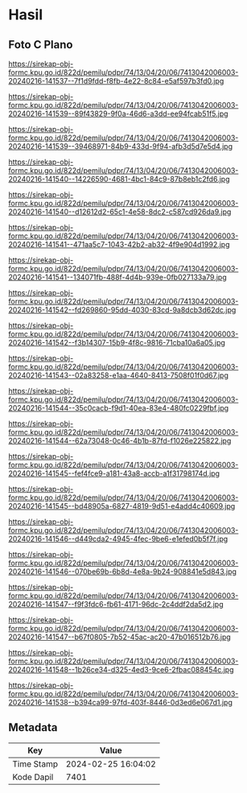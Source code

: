 # Hasil

## Foto C Plano

https://sirekap-obj-formc.kpu.go.id/822d/pemilu/pdpr/74/13/04/20/06/7413042006003-20240216-141537--7f1d9fdd-f8fb-4e22-8c84-e5af597b3fd0.jpg

https://sirekap-obj-formc.kpu.go.id/822d/pemilu/pdpr/74/13/04/20/06/7413042006003-20240216-141539--89f43829-9f0a-46d6-a3dd-ee94fcab51f5.jpg

https://sirekap-obj-formc.kpu.go.id/822d/pemilu/pdpr/74/13/04/20/06/7413042006003-20240216-141539--39468971-84b9-433d-9f94-afb3d5d7e5d4.jpg

https://sirekap-obj-formc.kpu.go.id/822d/pemilu/pdpr/74/13/04/20/06/7413042006003-20240216-141540--14226590-4681-4bc1-84c9-87b8eb1c2fd6.jpg

https://sirekap-obj-formc.kpu.go.id/822d/pemilu/pdpr/74/13/04/20/06/7413042006003-20240216-141540--d12612d2-65c1-4e58-8dc2-c587cd926da9.jpg

https://sirekap-obj-formc.kpu.go.id/822d/pemilu/pdpr/74/13/04/20/06/7413042006003-20240216-141541--471aa5c7-1043-42b2-ab32-4f9e904d1992.jpg

https://sirekap-obj-formc.kpu.go.id/822d/pemilu/pdpr/74/13/04/20/06/7413042006003-20240216-141541--134071fb-488f-4d4b-939e-0fb027133a79.jpg

https://sirekap-obj-formc.kpu.go.id/822d/pemilu/pdpr/74/13/04/20/06/7413042006003-20240216-141542--fd269860-95dd-4030-83cd-9a8dcb3d62dc.jpg

https://sirekap-obj-formc.kpu.go.id/822d/pemilu/pdpr/74/13/04/20/06/7413042006003-20240216-141542--f3b14307-15b9-4f8c-9816-71cba10a6a05.jpg

https://sirekap-obj-formc.kpu.go.id/822d/pemilu/pdpr/74/13/04/20/06/7413042006003-20240216-141543--02a83258-e1aa-4640-8413-7508f01f0d67.jpg

https://sirekap-obj-formc.kpu.go.id/822d/pemilu/pdpr/74/13/04/20/06/7413042006003-20240216-141544--35c0cacb-f9d1-40ea-83e4-480fc0229fbf.jpg

https://sirekap-obj-formc.kpu.go.id/822d/pemilu/pdpr/74/13/04/20/06/7413042006003-20240216-141544--62a73048-0c46-4b1b-87fd-f1026e225822.jpg

https://sirekap-obj-formc.kpu.go.id/822d/pemilu/pdpr/74/13/04/20/06/7413042006003-20240216-141545--fef4fce9-a181-43a8-accb-a1f31798174d.jpg

https://sirekap-obj-formc.kpu.go.id/822d/pemilu/pdpr/74/13/04/20/06/7413042006003-20240216-141545--bd48905a-6827-4819-9d51-e4add4c40609.jpg

https://sirekap-obj-formc.kpu.go.id/822d/pemilu/pdpr/74/13/04/20/06/7413042006003-20240216-141546--d449cda2-4945-4fec-9be6-e1efed0b5f7f.jpg

https://sirekap-obj-formc.kpu.go.id/822d/pemilu/pdpr/74/13/04/20/06/7413042006003-20240216-141546--070be69b-6b8d-4e8a-9b24-908841e5d843.jpg

https://sirekap-obj-formc.kpu.go.id/822d/pemilu/pdpr/74/13/04/20/06/7413042006003-20240216-141547--f9f3fdc6-fb61-4171-96dc-2c4ddf2da5d2.jpg

https://sirekap-obj-formc.kpu.go.id/822d/pemilu/pdpr/74/13/04/20/06/7413042006003-20240216-141547--b67f0805-7b52-45ac-ac20-47b016512b76.jpg

https://sirekap-obj-formc.kpu.go.id/822d/pemilu/pdpr/74/13/04/20/06/7413042006003-20240216-141548--1b26ce34-d325-4ed3-9ce6-2fbac088454c.jpg

https://sirekap-obj-formc.kpu.go.id/822d/pemilu/pdpr/74/13/04/20/06/7413042006003-20240216-141538--b394ca99-97fd-403f-8446-0d3ed6e067d1.jpg


## Metadata

| Key        | Value               |
| ---------- | ------------------- |
| Time Stamp | 2024-02-25 16:04:02 |
| Kode Dapil | 7401                |




